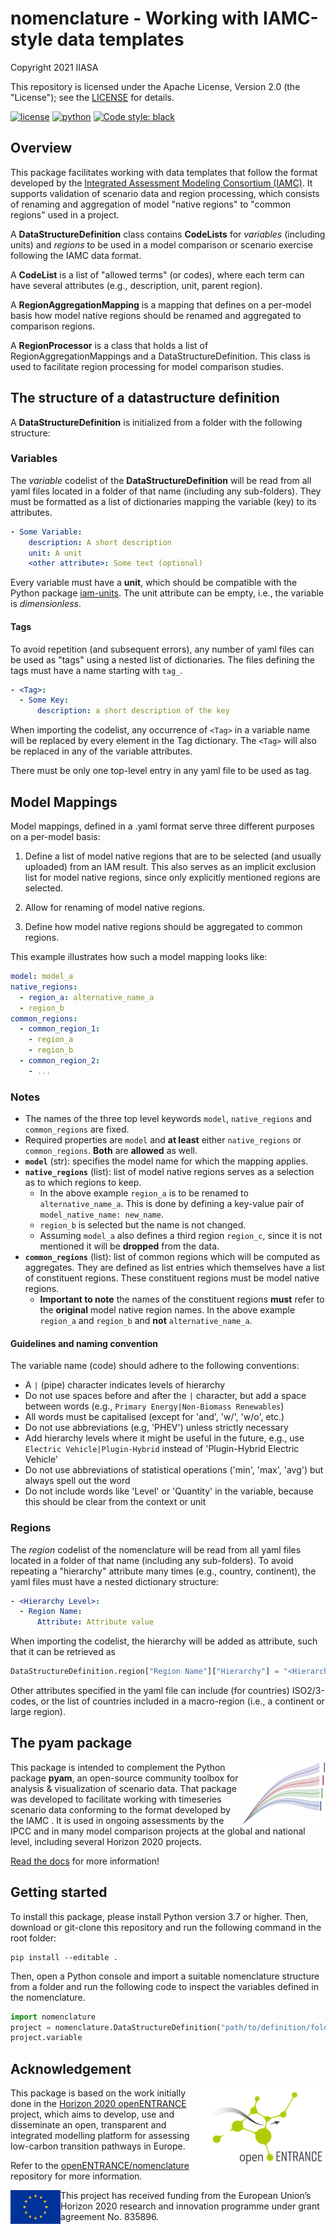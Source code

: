 # nomenclature - Working with IAMC-style data templates

Copyright 2021 IIASA

This repository is licensed under the Apache License, Version 2.0 (the "License"); see
the [LICENSE](LICENSE) for details.

[![license](https://img.shields.io/badge/License-Apache%202.0-black)](https://github.com/IAMconsortium/nomenclature/blob/main/LICENSE)
[![python](https://img.shields.io/badge/python-3.8_|_3.9-blue?logo=python&logoColor=white)](https://github.com/IAMconsortium/nomenclature)
[![Code style:
black](https://img.shields.io/badge/code%20style-black-000000.svg)](https://github.com/psf/black)

## Overview

This package facilitates working with data templates that follow the format developed by
the [Integrated Assessment Modeling Consortium (IAMC)](https://www.iamconsortium.org).
It supports validation of scenario data and region processing, which consists of
renaming and aggregation of model "native regions" to "common regions" used in a
project.

A **DataStructureDefinition** class contains **CodeLists** for *variables* (including
units) and *regions* to be used in a model comparison or scenario exercise following the
IAMC data format.

A **CodeList** is a list of "allowed terms" (or codes), where each term can have several
attributes (e.g., description, unit, parent region).

A **RegionAggregationMapping** is a mapping that defines on a per-model basis how model
native regions should be renamed and aggregated to comparison regions.

A **RegionProcessor** is a class that holds a list of RegionAggregationMappings and a
DataStructureDefinition. This class is used to facilitate region processing for model
comparison studies.

## The structure of a datastructure definition

A **DataStructureDefinition** is initialized from a folder with the following structure:

### Variables

The *variable* codelist of the **DataStructureDefinition** will be read from all yaml
files located  in a folder of that name (including any sub-folders). They must be
formatted as a list of dictionaries mapping the variable (key) to its attributes.

```yaml
- Some Variable:
    description: A short description
    unit: A unit
    <other attribute>: Some text (optional)
```

Every variable must have a **unit**, which should be compatible with the Python package
[iam-units](https://github.com/iamconsortium/units). The unit attribute can be empty,
i.e., the variable is *dimensionless*.

#### Tags

To avoid repetition (and subsequent errors), any number of yaml files can be used as
"tags" using a nested list of dictionaries. The files defining the tags must have a name
starting with `tag_`.

```yaml
- <Tag>:
  - Some Key:
      description: a short description of the key
```

When importing the codelist, any occurrence of `<Tag>` in a variable name will be
replaced by every element in the Tag dictionary. The `<Tag>` will also be replaced in
any of the variable attributes.

There must be only one top-level entry in any yaml file to be used as tag.

## Model Mappings

Model mappings, defined in a .yaml format serve three different purposes on a per-model
basis:

1. Define a list of model native regions that are to be selected (and usually uploaded)
   from an IAM result. This also serves as an implicit exclusion list for model native
   regions, since only explicitly mentioned regions are selected.

2. Allow for renaming of model native regions.

3. Define how model native regions should be aggregated to common regions.

This example illustrates how such a model mapping looks like:

```yaml
model: model_a
native_regions:
  - region_a: alternative_name_a
  - region_b
common_regions:
  - common_region_1:
    - region_a
    - region_b
  - common_region_2:
    - ...
```

### Notes

* The names of the three top level keywords `model`, `native_regions` and
  `common_regions` are fixed.
* Required properties are `model` and **at least** either `native_regions` or
  `common_regions`. **Both** are **allowed** as well.
* **`model`** (str): specifies the model name for which the mapping applies.
* **`native_regions`** (list): list of model native regions serves as a selection as to
  which regions to keep.
  * In the above example `region_a` is to be renamed to `alternative_name_a`. This is
    done by defining a key-value pair of `model_native_name: new_name`.
  * `region_b` is selected but the name is not changed.
  * Assuming `model_a` also defines a third region `region_c`, since it is not mentioned
    it will be **dropped** from the data.
* **`common_regions`** (list): list of common regions which will be computed as
  aggregates. They are defined as list entries which themselves have a list of
  constituent regions. These constituent regions must be model native regions.
  * **Important to note** the names of the constituent regions **must** refer to the
    **original** model native region names. In the above example `region_a` and
    `region_b` and **not** `alternative_name_a`.

#### Guidelines and naming convention

The variable name (code) should adhere to the following conventions:

- A `|` (pipe) character indicates levels of hierarchy
- Do not use spaces before and after the `|` character, but add a space between words
  (e.g., `Primary Energy|Non-Biomass Renewables`)
- All words must be capitalised (except for 'and', 'w/', 'w/o', etc.)
- Do not use abbreviations (e.g, 'PHEV') unless strictly necessary
- Add hierarchy levels where it might be useful in the future, e.g., use `Electric
  Vehicle|Plugin-Hybrid` instead of 'Plugin-Hybrid Electric Vehicle'
- Do not use abbreviations of statistical operations ('min', 'max', 'avg') but always
  spell out the word
- Do not include words like 'Level' or 'Quantity' in the variable, because this should
  be clear from the context or unit

### Regions

The *region* codelist of the nomenclature will be read from all yaml files located in a
folder of that name (including any sub-folders). To avoid repeating a "hierarchy"
attribute many times (e.g., country, continent), the yaml files must have a nested
dictionary structure:

```yaml
- <Hierarchy Level>:
  - Region Name:
      Attribute: Attribute value
```

When importing the codelist, the hierarchy will be added as attribute, such that it can
be retrieved as

```python
DataStructureDefinition.region["Region Name"]["Hierarchy"] = "<Hierarchy Level>"
```

Other attributes specified in the yaml file can include (for countries) ISO2/3-codes, or
the list of countries included in a macro-region (i.e., a continent or large region).

## The pyam package

<img src="https://github.com/IAMconsortium/pyam/blob/main/doc/logos/pyam-logo.png" width="133" height="100" align="right" alt="pyam
logo" />

This package is intended to complement the Python package **pyam**, an open-source
community toolbox for analysis & visualization of scenario data. That package was
developed to facilitate working with timeseries scenario data conforming to the format
developed by the IAMC . It is used in ongoing assessments by the IPCC and in many model
comparison projects at the global and national level, including several Horizon 2020
projects.

[Read the docs](https://pyam-iamc.readthedocs.io) for more information!

## Getting started

To install this package, please install Python version 3.7 or higher. Then, download or
git-clone this repository and run the following command in the root folder:

```
pip install --editable .
```

Then, open a Python console and import a suitable nomenclature structure from a folder
and run the following code to inspect the variables defined in the nomenclature.

```python
import nomenclature
project = nomenclature.DataStructureDefinition("path/to/definition/folder")
project.variable
```

## Acknowledgement

<img src="./doc/source/_static/open_entrance-logo.png" width="202" height="129" align="right"
alt="openENTRANCE logo" />

This package is based on the work initially done in the [Horizon 2020
openENTRANCE](https://openentrance.eu) project, which aims to  develop, use and
disseminate an open, transparent and integrated  modelling platform for assessing
low-carbon transition pathways in Europe.

Refer to the [openENTRANCE/nomenclature](https://github.com/openENTRANCE/nomenclature)
repository for more information.

<img src="./doc/source/_static/EU-logo-300x201.jpg" width="80" height="54" align="left" alt="EU
logo" /> This project has received funding from the European Union’s Horizon 2020
research and innovation programme under grant agreement No. 835896.
